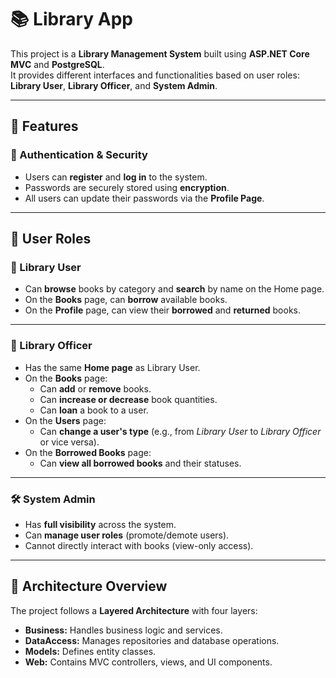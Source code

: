# 📚 Library App

This project is a **Library Management System** built using **ASP.NET Core MVC** and **PostgreSQL**.  
It provides different interfaces and functionalities based on user roles:  
**Library User**, **Library Officer**, and **System Admin**.

---

## 🚀 Features

### 👤 Authentication & Security
- Users can **register** and **log in** to the system.
- Passwords are securely stored using **encryption**.
- All users can update their passwords via the **Profile Page**.

---

## 👥 User Roles

### 📘 Library User
- Can **browse** books by category and **search** by name on the Home page.  
- On the **Books** page, can **borrow** available books.  
- On the **Profile** page, can view their **borrowed** and **returned** books.

---

### 🧾 Library Officer
- Has the same **Home page** as Library User.  
- On the **Books** page:
  - Can **add** or **remove** books.
  - Can **increase or decrease** book quantities.
  - Can **loan** a book to a user.
- On the **Users** page:
  - Can **change a user's type** (e.g., from *Library User* to *Library Officer* or vice versa).
- On the **Borrowed Books** page:
  - Can **view all borrowed books** and their statuses.

---

### 🛠️ System Admin
- Has **full visibility** across the system.
- Can **manage user roles** (promote/demote users).
- Cannot directly interact with books (view-only access).

---

## 🧠 Architecture Overview

The project follows a **Layered Architecture** with four layers:

- **Business:** Handles business logic and services.  
- **DataAccess:** Manages repositories and database operations.  
- **Models:** Defines entity classes.  
- **Web:** Contains MVC controllers, views, and UI components.


